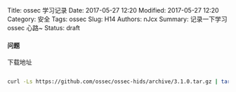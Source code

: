 Title: ossec 学习记录
Date: 2017-05-27 12:20
Modified: 2017-05-27 12:20
Category: 安全
Tags: ossec
Slug: H14
Authors: nJcx
Summary: 记录一下学习ossec 心路~
Status: draft
#### 问题


下载地址

```bash

curl -Ls https://github.com/ossec/ossec-hids/archive/3.1.0.tar.gz | tar zx 

```